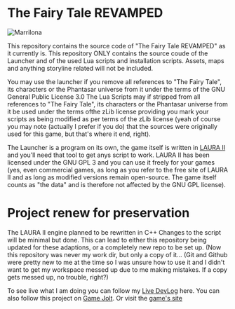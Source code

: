 # The Fairy Tale REVAMPED

![Marrilona](https://cloud.githubusercontent.com/assets/11202073/17628142/41d50f28-60b4-11e6-9cc6-beb8cd76e2fc.png)



This repository contains the source code of "The Fairy Tale REVAMPED" as it currently is.
This repository ONLY contains the source coude of the Launcher and of the used Lua scripts and installation scripts. Assets, maps and anything storyline related will not be included.

You may use the launcher if you remove all references to "The Fairy Tale", its characters or the Phantasar universe from it under the terms of the GNU General Public License 3.0
The Lua Scripts may if stripped from all references to "The Fairy Tale", its characters or the Phantasar universe from it be used under the terms ofthe zLib license providing you mark your scripts as being modified as per terms of the zLib license (yeah of course you may note (actually I prefer if you do) that the sources were originally used for this game, but that's where it end, right).

The Launcher is a program on its own, the game itself is written in [LAURA II](https://github.com/TrickyGameTools/LAURA2) and you'll need that tool to get anys script to work. LAURA II has been licensed under the GNU GPL 3 and you can use it freely for your games (yes, even commercial games, as long as you refer to the free site of LAURA II and as long as modified versions remain open-source. The game itself counts as "the data" and is therefore not affected by the GNU GPL license).



# Project renew for preservation

The LAURA II engine planned to be rewritten in C++
Changes to the script will be minimal but done. This can lead to either this repository being updated for these adaptions, or a completely new repo to be set up. (Now this repository was never my work dir, but only a copy of it... (Git and Github were pretty new to me at the time so I was unsure how to use it and I didn't want to get my workspace messed up due to me making mistakes. If a copy gets messed up, no trouble, right?)

To see live what I am doing you can follow my [Live DevLog](http://tricky1975.github.io/tft/tft_Devlog_page1.html) here.
You can also follow this project on [Game Jolt](http://gamejolt.com/games/the-fairy-tale-revamped/174735).
Or visit the [game's site](http://tricky.gamejolt.io/tft)
